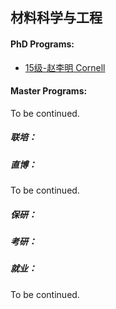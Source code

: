 ## 材料科学与工程


#### PhD Programs:

- [15级-赵李明 Cornell](grad-application/materials-science-and-engineering/[US]-15-zhaoliming.md)

#### Master Programs:

To be continued.

##### 联培：


##### 直博：

To be continued.

##### 保研：


##### 考研：


##### 就业：

To be continued.
